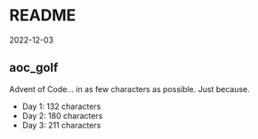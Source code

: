 README
================
2022-12-03

## aoc_golf

Advent of Code… in as few characters as possible. Just because.

-   Day 1: 132 characters
-   Day 2: 180 characters
-   Day 3: 211 characters
